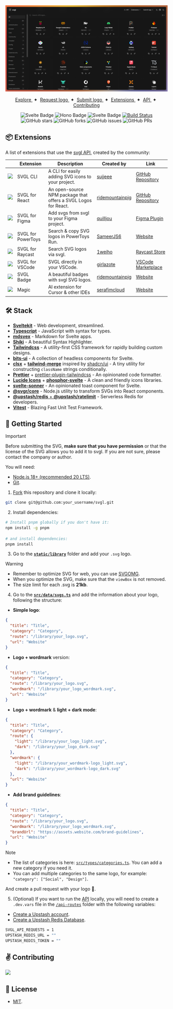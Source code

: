 <div align="center">
<a href="https://svgl.app">
<img src="static/images/readme.png">
</a>
<p></p>
</div>

<div align="center">
    <a href="https://svgl.app" target="_blank">
        Explore
    </a>
    <span>&nbsp;✦&nbsp;</span>
    <a href="https://github.com/pheralb/svgl/issues/new?assignees=&labels=request&projects=&template=request-svg.yml&title=%5B%F0%9F%94%94+Request+SVG%5D%3A+">
        Request logo
    </a>
    <span>&nbsp;✦&nbsp;</span>
    <a href="#-getting-started">
        Submit logo
    </a>
    <span>&nbsp;✦&nbsp;</span>
    <a href="#-extensions">
        Extensions
    </a>
    <span>&nbsp;✦&nbsp;</span>
    <a href="https://svgl.app/api">
        API
    </a>
    <span>&nbsp;✦&nbsp;</span>
    <a href="#%EF%B8%8F-contributing">
        Contributing
    </a>
</div>

</p>

<div align="center">

![Svelte Badge](https://img.shields.io/badge/Sveltekit-FF3E00?logo=svelte&logoColor=fff&style=flat)
![Hono Badge](https://img.shields.io/badge/Hono-E36002?logo=hono&logoColor=fff&style=flat)
![Svelte Badge](https://img.shields.io/badge/Upstash-121212?logo=upstash&logoColor=#00C786&style=flat)
[![Build Status](https://img.shields.io/endpoint.svg?url=https%3A%2F%2Factions-badge.atrox.dev%2Fpheralb%2Fsvgl%2Fbadge%3Fref%3Dmain&style=flat)](https://actions-badge.atrox.dev/pheralb/svgl/goto?ref=main)
![GitHub stars](https://img.shields.io/github/stars/pheralb/svgl)
![GitHub forks](https://img.shields.io/github/forks/pheralb/svgl)
![GitHub issues](https://img.shields.io/github/issues/pheralb/svgl)
![GitHub PRs](https://img.shields.io/github/issues-pr/pheralb/svgl)

</div>

## 📦 Extensions

A list of extensions that use the [svgl API](https://svgl.app/api), created by the community:

|                                                                                                            | Extension          | Description                                                    | Created by                                             | Link                                                                                             |
| ---------------------------------------------------------------------------------------------------------- | ------------------ | -------------------------------------------------------------- | ------------------------------------------------------ | ------------------------------------------------------------------------------------------------ |
| <img src="https://github.com/pheralb/svgl/blob/main/static/library/svgl.svg" height="25" />                | SVGL CLI           | A CLI for easily adding SVG icons to your project.             | [sujjeee](https://twitter.com/sujjeeee)                | [GitHub Repository](https://github.com/sujjeee/svgls)                                            |
| <img src="https://github.com/pheralb/svgl/blob/main/static/library/figma.svg" height="25" />               | SVGL for React     | An open-source NPM package that offers a SVGL Logos for React. | [ridemountainpig](https://x.com/ridemountainpig)       | [GitHub Repository](https://github.com/ridemountainpig/svgl-react?tab=readme-ov-file#svgl-react) |
| <img src="https://github.com/pheralb/svgl/blob/main/static/library/figma.svg" height="25" />               | SVGL for Figma     | Add svgs from svgl to your Figma project.                      | [quilljou](https://twitter.com/quillzhou)              | [Figma Plugin](https://www.figma.com/community/plugin/1320306989350693206/svgl)                  |
| <img src="https://github.com/pheralb/svgl/blob/main/static/library/powertoys.svg" height="25" />           | SVGL for PowerToys | Search & copy SVG logos in PowerToys Run.                      | [SameerJS6](https://x.com/Sameerjs6)                   | [Website](https://svgl.sameerjs.com/)                                                            |
| <img src="https://github.com/pheralb/svgl/blob/main/static/library/raycast.svg" height="25" />             | SVGL for Raycast   | Search SVG logos via svgl.                                     | [1weiho](https://twitter.com/1weiho)                   | [Raycast Store](https://www.raycast.com/1weiho/svgl)                                             |
| <img src="https://github.com/pheralb/svgl/blob/main/static/library/vscode.svg" height="25" />              | SVGL for VSCode    | SVGL directly in your VSCode.                                  | [girlazote](https://twitter.com/girlazote)             | [VSCode Marketplace](https://marketplace.visualstudio.com/items?itemName=EsteveSegura.svgl)      |
| <img src="https://svgl-badge.vercel.app/api/Library/Svgl?theme=light" height="25" />                       | SVGL Badge         | A beautiful badges with svgl SVG logos.                        | [ridemountainpig](https://twitter.com/ridemountainpig) | [Website](https://svgl-badge.vercel.app/)                                                        |
| <img src="https://github.com/serafimcloud/21st/blob/main/apps/web/public/icon.png?raw=true" height="25" /> | Magic              | AI extension for Cursor & other IDEs                           | [serafimcloud](https://x.com/serafimcloud)             | [Website](https://21st.dev/magic)                                                                |

## 🛠️ Stack

- [**Sveltekit**](https://kit.svelte.dev/) - Web development, streamlined.
- [**Typescript**](https://www.typescriptlang.org/) - JavaScript with syntax for types.
- [**mdsvex**](https://mdsvex.com/) - Markdown for Svelte apps.
- [**Shiki**](https://github.com/shikijs/shiki) - A beautiful Syntax Highlighter.
- [**Tailwindcss**](https://tailwindcss.com/) - A utility-first CSS framework for rapidly building custom designs.
- [**bits-ui**](https://www.bits-ui.com) - A collection of headless components for Svelte.
- [**clsx**](https://github.com/lukeed/clsx) + [**tailwind-merge**](https://github.com/dcastil/tailwind-merge) inspired by [shadcn/ui](https://ui.shadcn.com) - A tiny utility for constructing `className` strings conditionally.
- [**Prettier**](https://prettier.io/) + [prettier-plugin-tailwindcss](https://github.com/tailwindlabs/prettier-plugin-tailwindcss) - An opinionated code formatter.
- [**Lucide Icons**](https://lucide.dev/) + [**phosphor-svelte**](https://github.com/haruaki07/phosphor-svelte) - A clean and friendly icons libraries.
- [**svelte-sonner**](https://github.com/wobsoriano/svelte-sonner) - An opinionated toast component for Svelte.
- [**@svgr/core**](https://react-svgr.com/) - Node.js utility to transform SVGs into React components.
- [**@upstash/redis** + **@upstash/ratelimit**](https://upstash.com/) - Serverless Redis for developers.
- [**Vitest**](https://vitest.dev/) - Blazing Fast Unit Test Framework.

## 🚀 Getting Started

> [!IMPORTANT]
> Before submitting the SVG, **make sure that you have permission** or that the license of the SVG allows you to add it to svgl. If you are not sure, please contact the company or author.

You will need:

- [Node.js 18+ (recommended 20 LTS)](https://nodejs.org/en/).
- [Git](https://git-scm.com/).

1. [Fork](https://github.com/pheralb/svgl/fork) this repository and clone it locally:

```bash
git clone git@github.com:your_username/svgl.git
```

2. Install dependencies:

```bash
# Install pnpm globally if you don't have it:
npm install -g pnpm

# and install dependencies:
pnpm install
```

3. Go to the [**`static/library`**](https://github.com/pheralb/svgl/blob/main/static/library) folder and add your `.svg` logo.

> [!WARNING]
>
> - Remember to optimize SVG for web, you can use [SVGOMG](https://jakearchibald.github.io/svgomg/).
> - When you optimize the SVG, make sure that the `viewBox` is not removed.
> - The size limit for each .svg is **21kb**.

4. Go to the [**`src/data/svgs.ts`**](https://github.com/pheralb/svgl/blob/main/src/data/svgs.ts) and add the information about your logo, following the structure:

- **Simple logo**:

```json
{
  "title": "Title",
  "category": "Category",
  "route": "/library/your_logo.svg",
  "url": "Website"
}
```

- **Logo + wordmark** version:

```json
{
  "title": "Title",
  "category": "Category",
  "route": "/library/your_logo.svg",
  "wordmark": "/library/your_logo_wordmark.svg",
  "url": "Website"
}
```

- **Logo + wordmark** & **light + dark mode**:

```json
{
  "title": "Title",
  "category": "Category",
  "route": {
    "light": "/library/your_logo_light.svg",
    "dark": "/library/your_logo_dark.svg"
  },
  "wordmark": {
    "light": "/library/your_wordmark-logo_light.svg",
    "dark": "/library/your_wordmark-logo_dark.svg"
  },
  "url": "Website"
}
```

- **Add brand guidelines**:

```json
{
  "title": "Title",
  "category": "Category",
  "route": "/library/your_logo.svg",
  "wordmark": "/library/your_logo_wordmark.svg",
  "brandUrl": "https://assets.website.com/brand-guidelines",
  "url": "Website"
}
```

> [!NOTE]
>
> - The list of categories is here: [`src/types/categories.ts`](https://github.com/pheralb/svgl/blob/main/src/types/categories.ts). You can add a new category if you need it.
> - You can add multiple categories to the same logo, for example: `"category": ["Social", "Design"]`.

And create a pull request with your logo 🚀.

5. (Optional) If you want to run the [API](https://svgl.app/api) locally, you will need to create a `.dev.vars` file in the [`/api-routes`](https://github.com/pheralb/svgl/tree/main/api-routes) folder with the following variables:

- [Create a Upstash account](https://console.upstash.com/).
- [Create a Upstash Redis Database](https://upstash.com/docs/redis/overall/getstarted).

```bash
SVGL_API_REQUESTS = 1
UPSTASH_REDIS_URL = ""
UPSTASH_REDIS_TOKEN = ""
```

## ✌️ Contributing

<a href="https://github.com/pheralb/svgl/graphs/contributors">
  <img src="https://contrib.rocks/image?repo=pheralb/svgl" />
</a>

<p></p>

## 🔑 License

- [MIT](https://github.com/pheralb/svgl/blob/main/LICENSE).
